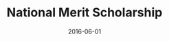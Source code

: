 ---
title: "National Merit Scholarship"
date: 2016-06-01
awarder: "Haverford College"
description: ""
type: "academic"
---